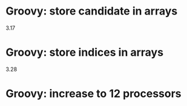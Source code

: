 # Groovy: store candidate in arrays
3.17
# Groovy: store indices in arrays
3.28
# Groovy: increase to 12 processors